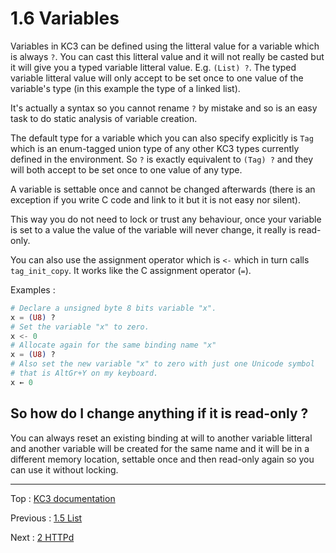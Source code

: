 # 1.6 Variables

Variables in KC3 can be defined using the litteral value for a variable
which is always `?`. You can cast this litteral value and it will not
really be casted but it will give you a typed variable litteral value.
E.g. `(List) ?`.
The typed variable litteral value will only accept to be set once to
one value of the variable's type (in this example the type of a linked
list).

It's actually a syntax so you cannot rename `?` by mistake and
so is an easy task to do static analysis of variable creation.

The default type for a variable which you can also specify explicitly
is `Tag` which is an enum-tagged union type of any other KC3 types
currently defined in the environment. So `?` is exactly equivalent to
`(Tag) ?` and they will both accept to be set once to one value of any
type.

A variable is settable once and cannot be changed afterwards (there is
an exception if you write C code and link to it but it is not easy nor
silent).

This way you do not need to lock or trust any behaviour, once your
variable is set to a value the value of the variable will never change,
it really is read-only.

You can also use the assignment operator which is `<-` which in turn calls
`tag_init_copy`. It works like the C assignment operator (`=`).

Examples :
```elixir
# Declare a unsigned byte 8 bits variable "x".
x = (U8) ?
# Set the variable "x" to zero.
x <- 0
# Allocate again for the same binding name "x"
x = (U8) ?
# Also set the new variable "x" to zero with just one Unicode symbol
# that is AltGr+Y on my keyboard.
x ← 0
```


## So how do I change anything if it is read-only ?

You can always reset an existing binding at will to another variable
litteral and another variable will be created for the same name and it
will be in a different memory location, settable once and then
read-only again so you can use it without locking.

---

Top : [KC3 documentation](/doc/)

Previous : [1.5 List](1.5_List)

Next : [2 HTTPd](/doc/2_HTTPd)
